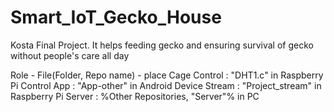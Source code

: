 # Smart_IoT_Gecko_House
Kosta Final Project. It helps feeding gecko and ensuring survival of gecko without people's care all day

Role - File(Folder, Repo name) - place
Cage Control : "DHT1.c" in Raspberry Pi
Control App : "App-other" in Android Device
Stream : "Project_stream" in Raspberry Pi
Server : %Other Repositories, "Server"% in PC
